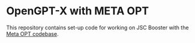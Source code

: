 # OpenGPT-X with META OPT

This repository contains set-up code for working on JSC Booster with
the [Meta OPT codebase](https://github.com/facebookresearch/metaseq.git).




